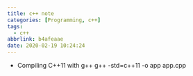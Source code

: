 ```yaml
---
title: c++ note
categories: [Programming, c++]
tags:
  - c++
abbrlink: b4afeaae
date: 2020-02-19 10:24:24
---
```

* Compiling C++11 with g++
g++ -std=c++11 -o app app.cpp
